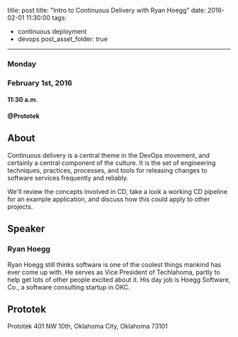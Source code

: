 title: post
title: "Intro to Continuous Delivery with Ryan Hoegg"
date: 2016-02-01 11:30:00
tags:
- continuous deployment
- devops
post_asset_folder: true
---

### Monday
### February 1st, 2016
#### 11:30 a.m.
#### @Prototek


## About
Continuous delivery is a central theme in the DevOps movement, and certainly a central component of the culture. It is the set of engineering techniques, practices, processes, and tools for releasing changes to software services frequently and reliably.

We'll review the concepts involved in CD, take a look a working CD pipeline for an example application, and discuss how this could apply to other projects.

<!-- more -->
## Speaker

### Ryan Hoegg
Ryan Hoegg still thinks software is one of the coolest things mankind has ever come up with. He serves as Vice President of Techlahoma, partly to help get lots of other people excited about it. His day job is Hoegg Software, Co., a software consulting startup in OKC.

## Prototek
Prototek
401 NW 10th,
Oklahoma City, Oklahoma
73101

<script
type="text/javascript"
src="http://maps.google.com/maps/api/js?sensor=false"
></script>
<style>
#gmap_canvas img{
max-width:none!important;
background:none!important;
}

.speaker-headshot {
  float: left;

  padding: 5px 100% 5px 0px;
}

</style>

<div style="overflow:hidden;height:200px;width:900px;">
<div id="gmap_canvas" style="height:200px;width:900px;"></div>
</div>
<script type="text/javascript">
function init_map() {
  var myOptions = {
    zoom: 14,
    center: new google.maps.LatLng(35.478527, -97.51941699999998),
    mapTypeId: google.maps.MapTypeId.ROADMAP
  };
  map = new google.maps.Map(document.getElementById("gmap_canvas"), myOptions);
  marker = new google.maps.Marker({
    map: map,
    position: new google.maps.LatLng(35.478527, -97.51941699999998)
    });
    infowindow = new google.maps.InfoWindow({
      content: "<b>Prototek</b><br/>401 NW 10th St, <br/>73103 Oklahoma City"
      });
      google.maps.event.addListener(marker, "click", function() {
        infowindow.open(map, marker);
        });
        infowindow.open(map, marker);
      }
      google.maps.event.addDomListener(window, 'load', init_map);
      </script>
